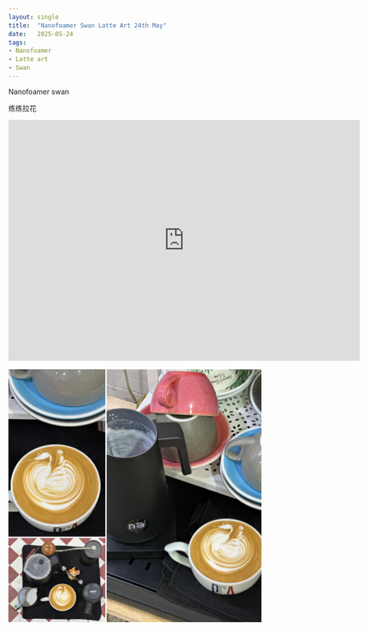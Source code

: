 ```yaml
---
layout: single
title:  "Nanofoamer Swan Latte Art 24th May"
date:   2025-05-24
tags:
- Nanofoamer
- Latte art
- Swan
---
```


Nanofoamer swan

练练拉花



<div class="embed-container">
  <iframe
      src="https://www.youtube.com/embed/MjtG8dhLuRY"
      width="700"
      height="480"
      frameborder="0"
      allowfullscreen="true">
  </iframe>
</div>


![](/assets/img/2025/05/24/54AD5CA1-BC5C-4E1D-BBC4-9FA1C18E5B71.JPG)
